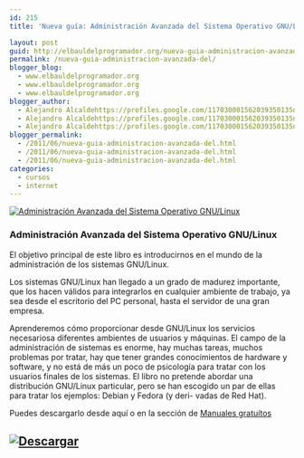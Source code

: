 ```yaml
---
id: 215
title: 'Nueva guía: Administración Avanzada del Sistema Operativo GNU/Linux (En Español)'

layout: post
guid: http://elbauldelprogramador.org/nueva-guia-administracion-avanzada-del-sistema-operativo-gnulinux-en-espanol/
permalink: /nueva-guia-administracion-avanzada-del/
blogger_blog:
  - www.elbauldelprogramador.org
  - www.elbauldelprogramador.org
  - www.elbauldelprogramador.org
blogger_author:
  - Alejandro Alcaldehttps://profiles.google.com/117030001562039350135noreply@blogger.com
  - Alejandro Alcaldehttps://profiles.google.com/117030001562039350135noreply@blogger.com
  - Alejandro Alcaldehttps://profiles.google.com/117030001562039350135noreply@blogger.com
blogger_permalink:
  - /2011/06/nueva-guia-administracion-avanzada-del.html
  - /2011/06/nueva-guia-administracion-avanzada-del.html
  - /2011/06/nueva-guia-administracion-avanzada-del.html
categories:
  - cursos
  - internet
---
```

[![Administración Avanzada del Sistema Operativo GNU/Linux][1]][2]

### Administración Avanzada del Sistema Operativo GNU/Linux

El objetivo principal de este libro es introducirnos en el mundo de la administración de los sistemas GNU/Linux.

Los sistemas GNU/Linux han llegado a un grado de madurez importante, que los hacen válidos para integrarlos en cualquier ambiente de trabajo, ya sea desde el escritorio del PC personal, hasta el servidor de una gran empresa.

  
<!--more-->

  
Aprenderemos cómo proporcionar desde GNU/Linux los servicios necesariosa diferentes ambientes de usuarios y máquinas. El campo de la administración de sistemas es enorme, hay muchas tareas, muchos problemas por tratar, hay que tener grandes conocimientos de hardware y software, y no está de más un poco de psicología para tratar con los usuarios finales de los sistemas. El libro no pretende abordar una distribución GNU/Linux particular, pero se han escogido un par de ellas para tratar los ejemplos: Debian y Fedora (y deri- vadas de Red Hat).

Puedes descargarlo desde aquí o en la sección de [Manuales gratuítos][3]

## [![Descargar][4]][2]



 [1]:  http://img.tradepub.com/free/w_free07/images/w_free07c.gif "Administración Avanzada del Sistema Operativo GNU/Linux"
 [2]: http://elbauldelprogramador.tradepub.com/c/pubRD.mpl?sr=oc&_t=oc:&pc=w_free07/prgm.cgi/
 [3]: http://bashyc.blogspot.com/p/guias-gratuitas.html
 [4]: http://lh5.googleusercontent.com/-3xNROQvUyLw/Tez0xVWLW1I/AAAAAAAAAkc/3Gx7eUaLwxU/s288/descargar.png